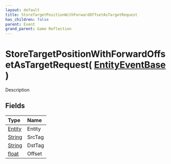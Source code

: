 ```yaml
---
layout: default
title: StoreTargetPositionWithForwardOffsetAsTargetRequest
has_children: false
parent: Event
grand_parent: Game Reflection
---
```

# StoreTargetPositionWithForwardOffsetAsTargetRequest( [ EntityEventBase ](/riftbreaker-wiki/docs/game-reflection/events/entity_event_base/) )
Description 

## Fields

| Type | Name |
|:----------|:--------------|
| [Entity](/riftbreaker-wiki/docs/game-reflection/classes/entity/) | Entity |
| [String](/riftbreaker-wiki/docs/game-reflection/components/string/) | SrcTag |
| [String](/riftbreaker-wiki/docs/game-reflection/components/string/) | DstTag |
| [float](/riftbreaker-wiki/docs/game-reflection/components/float/) | Offset |

